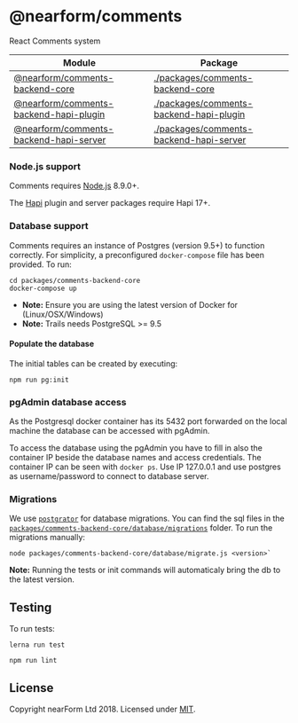 # @nearform/comments

React Comments system

| Module                                                                 | Package                                                                            |
| ---------------------------------------------------------------------- | ---------------------------------------------------------------------------------- |
| [@nearform/comments-backend-core][comments-backend-core]               | [./packages/comments-backend-core](./packages/comments-backend-core)               |
| [@nearform/comments-backend-hapi-plugin][comments-backend-hapi-plugin] | [./packages/comments-backend-hapi-plugin](./packages/comments-backend-hapi-plugin) |
| [@nearform/comments-backend-hapi-server][comments-backend-hapi-server] | [./packages/comments-backend-hapi-server](./packages/comments-backend-hapi-server) |

### Node.js support

Comments requires [Node.js][node] 8.9.0+.

The [Hapi][hapi] plugin and server packages require Hapi 17+.

### Database support

Comments requires an instance of Postgres (version 9.5+) to function correctly. For simplicity, a preconfigured `docker-compose` file has been provided. To run:

```
cd packages/comments-backend-core
docker-compose up
```

* **Note:** Ensure you are using the latest version of Docker for (Linux/OSX/Windows)
* **Note:** Trails needs PostgreSQL >= 9.5

#### Populate the database

The initial tables can be created by executing:

```
npm run pg:init
```

### pgAdmin database access

As the Postgresql docker container has its 5432 port forwarded on the local machine the database can be accessed with pgAdmin.

To access the database using the pgAdmin you have to fill in also the container IP beside the database names and access credentials. The container IP can be seen with `docker ps`. Use IP 127.0.0.1 and use postgres as username/password to connect to database server.

### Migrations

We use [`postgrator`][postgrator] for database migrations. You can find the sql files in the [`packages/comments-backend-core/database/migrations`](https://github.com/nearform/comments/tree/master/packages/comments-backend-core/database/migrations) folder. To run the migrations manually:

```
node packages/comments-backend-core/database/migrate.js <version>`
```

**Note:** Running the tests or init commands will automaticaly bring the db to the latest version.

## Testing

To run tests:

```
lerna run test
```

```
npm run lint
```

## License

Copyright nearForm Ltd 2018. Licensed under [MIT][license].

[comments-backend-core]: https://www.npmjs.com/package/@nearform/comments-backend-core
[comments-backend-hapi-plugin]: https://www.npmjs.com/package/trail/@nearform/comments-backend-hapi-plugin
[comments-backend-hapi-server]: https://www.npmjs.com/package/trail/@nearform/comments-backend-hapi-server
[node]: https://nodejs.org/it/
[hapi]: https://hapijs.com/
[postgrator]: https://github.com/rickbergfalk/postgrator
[license]: ./LICENSE.md
